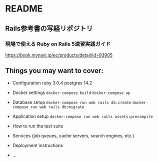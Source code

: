 # README

## Rails参考書の写経リポジトリ
### 現場で使える Ruby on Rails 5速習実践ガイド
https://book.mynavi.jp/ec/products/detail/id=93905


## Things you may want to cover:


* Configuration
  ruby 3.0.4
  postgres 14.2

* Docker settings
  `docker-compose build`
  `docker-compose up`

* Database setup
  `docker-compose run web rails db:create`
  `docker-compose run web rails db:migrate`

* Application setup
  `docker-compose run web rails assets:precompile`
  
* How to run the test suite

* Services (job queues, cache servers, search engines, etc.)

* Deployment instructions

* ...
